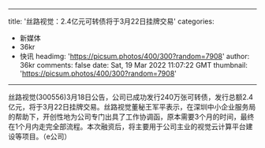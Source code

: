 
---
title: '丝路视觉：2.4亿元可转债将于3月22日挂牌交易'
categories: 
 - 新媒体
 - 36kr
 - 快讯
headimg: 'https://picsum.photos/400/300?random=7908'
author: 36kr
comments: false
date: Sat, 19 Mar 2022 11:07:22 GMT
thumbnail: 'https://picsum.photos/400/300?random=7908'
---

<div>   
丝路视觉(300556)3月18日公告，公司已成功发行240万张可转债，发行总额2.4亿元，将于3月22日挂牌交易。丝路视觉董秘王军平表示，在深圳中小企业服务局的帮助下，开创性地为公司专门出具了工作协调函，原本需要3个月的时间，最终在1个月内走完全部流程。本次融资后，将主要用于公司主业的视觉云计算平台建设等项目。（e公司）  
</div>
            